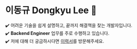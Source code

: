 # 이동규 Dongkyu Lee 👋

✔️ 어려운 기술을 쉽게 설명하고, 끝까지 해결책을 찾는 개발자입니다.  
✔️ **Backend Engineer** 업무를 주로 수행하고 있습니다.  
✔️ 저에 대해 더 궁금하시다면 [이력서](https://unit74.github.io/)를 방문해주세요.
